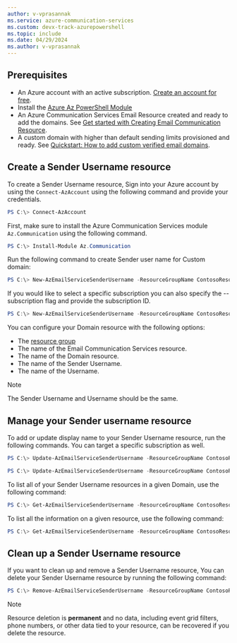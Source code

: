 ```yaml
---
author: v-vprasannak
ms.service: azure-communication-services
ms.custom: devx-track-azurepowershell
ms.topic: include
ms.date: 04/29/2024
ms.author: v-vprasannak
---
```


## Prerequisites

- An Azure account with an active subscription. [Create an account for free](https://azure.microsoft.com/free/dotnet/).
- Install the [Azure Az PowerShell Module](/powershell/azure/)
- An Azure Communication Services Email Resource created and ready to add the domains. See [Get started with Creating Email Communication Resource](../../../quickstarts/email/create-email-communication-resource.md).
- A custom domain with higher than default sending limits provisioned and ready. See [Quickstart: How to add custom verified email domains](../../../quickstarts/email/add-custom-verified-domains.md).

## Create a Sender Username resource

To create a Sender Username resource, Sign into your Azure account by using the ```Connect-AzAccount``` using the following command and provide your credentials.

```PowerShell
PS C:\> Connect-AzAccount
```

First, make sure to install the Azure Communication Services module ```Az.Communication``` using the following command.

```PowerShell
PS C:\> Install-Module Az.Communication
```

Run the following command to create Sender user name for Custom domain:

```PowerShell
PS C:\> New-AzEmailServiceSenderUsername -ResourceGroupName ContosoResourceProvider1 -EmailServiceName ContosoEmailServiceResource1 -DomainName contoso.com -SenderUsername test -Username test
```

If you would like to select a specific subscription you can also specify the --subscription flag and provide the subscription ID.

```PowerShell
PS C:\> New-AzEmailServiceSenderUsername -ResourceGroupName ContosoResourceProvider1 -EmailServiceName ContosoEmailServiceResource1 -DomainName contoso.com -SenderUsername test -Username test -SubscriptionId SubscriptionID
```

You can configure your Domain resource with the following options:

* The [resource group](../../../../azure-resource-manager/management/manage-resource-groups-powershell.md)
* The name of the Email Communication Services resource.
* The name of the Domain resource.
* The name of the Sender Username.
* The name of the Username.

> [!NOTE]
> The Sender Username and Username should be the same.

## Manage your Sender username resource

To add or update display name to your Sender Username resource, run the following commands. You can target a specific subscription as well.

```PowerShell
PS C:\> Update-AzEmailServiceSenderUsername -ResourceGroupName ContosoResourceProvider1 -EmailServiceName ContosoEmailServiceResource1 -DomainName contoso.com -SenderUsername test -Username test -DisplayName testdisplayname

PS C:\> Update-AzEmailServiceSenderUsername -ResourceGroupName ContosoResourceProvider1 -EmailServiceName ContosoEmailServiceResource1 -DomainName contoso.com -SenderUsername test -Username test -DisplayName testdisplayname -SubscriptionId SubscriptionID
```

To list all of your Sender Username resources in a given Domain, use the following command:

```PowerShell
PS C:\> Get-AzEmailServiceSenderUsername -ResourceGroupName ContosoResourceProvider1 -EmailServiceName ContosoEmailServiceResource1 -DomainName contoso.com
```

To list all the information on a given resource, use the following command:

```PowerShell
PS C:\> Get-AzEmailServiceSenderUsername -ResourceGroupName ContosoResourceProvider1 -EmailServiceName ContosoEmailServiceResource1 -DomainName contoso.com -SenderUsername test
```

## Clean up a Sender Username resource

If you want to clean up and remove a Sender Username resource, You can delete your Sender Username resource by running the following command:

```PowerShell
PS C:\> Remove-AzEmailServiceSenderUsername -ResourceGroupName ContosoResourceProvider1 -EmailServiceName ContosoEmailServiceResource1 -DomainName contoso.com -SenderUsername test
```

> [!NOTE]
> Resource deletion is **permanent** and no data, including event grid filters, phone numbers, or other data tied to your resource, can be recovered if you delete the resource.
